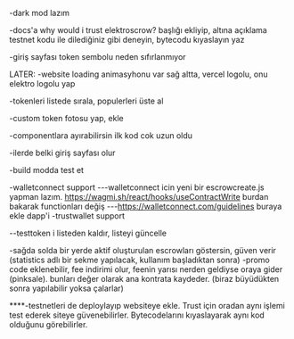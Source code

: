 

-dark mod lazım






-docs'a why would i trust elektroscrow? başlığı ekliyip, altına açıklama testnet kodu ile dilediğiniz gibi deneyin, bytecodu kıyaslayın yaz


-giriş sayfası token sembolu neden sıfırlanmıyor




LATER:
-website loading animasyhonu var sağ altta, vercel logolu, onu elektro logolu yap

-tokenleri listede sırala, populerleri üste al



-custom token fotosu yap, ekle

-componentlara ayırabilirsin ilk kod cok uzun oldu

-ilerde belki giriş sayfası olur

-build modda test et

-walletconnect support
---walletconnect icin yeni bir escrowcreate.js yapman lazım. https://wagmi.sh/react/hooks/useContractWrite burdan bakarak functionları değiş
---https://walletconnect.com/guidelines buraya ekle dapp'i
-trustwallet support

--testtoken i listeden kaldır, listeyi güncelle

-sağda solda bir yerde aktif oluşturulan escrowları göstersin, güven verir (statistics adlı bir sekme yapılacak, kullanım başladıktan sonra)
-promo code eklenebilir, fee indirimi olur, feenin yarısı nerden geldiyse oraya gider (pinksale). bunları değer olarak ana kontrata kaydeder. (biraz büyüdükten sonra yapılabilir yoksa çalarlar)


****-testnetleri de deploylayıp websiteye ekle. Trust için oradan aynı işlemi test ederek siteye güvenebilirler. Bytecodelarını kıyaslayarak aynı kod olduğunu görebilirler.



